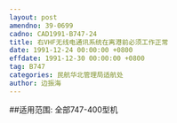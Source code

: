 ```yaml
---
layout: post
amendno: 39-0699
cadno: CAD1991-B747-24
title: 右VHF无线电通讯系统在离港前必须工作正常
date: 1991-12-24 00:00:00 +0800
effdate: 1991-12-30 00:00:00 +0800
tag: B747
categories: 民航华北管理局适航处
author: 边振海
---
```


##适用范围:
全部747-400型机

